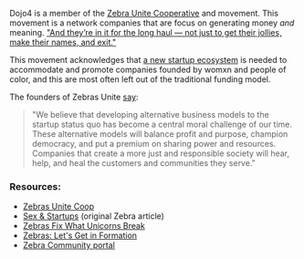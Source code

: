 Dojo4 is a member of the [Zebra Unite
Cooperative](https://zebrasunite.coop/) and movement. This movement is a
network companies that are focus on generating money *and* meaning.
["And they’re in it for the long haul — not just to get their jollies,
make their names, and
exit."](https://medium.com/zebras-unite/sex-startups-53f2f63ded49#.6xc7ss1ew)

This movement acknowledges that [a new startup
ecosystem](https://medium.com/zebras-unite/zebras-lets-get-in-formation-fdcbc72fec4a)
is needed to accommodate and promote companies founded by womxn and
people of color, and this are most often left out of the traditional
funding model.

The founders of Zebras Unite
[say](https://medium.com/zebras-unite/zebrasfix-c467e55f9d96):

> "We believe that developing alternative business models to the startup
> status quo has become a central moral challenge of our time. These
> alternative models will balance profit and purpose, champion
> democracy, and put a premium on sharing power and resources. Companies
> that create a more just and responsible society will hear, help, and
> heal the customers and communities they serve."

  

### Resources:

  - [Zebras Unite Coop](https://zebrasunite.coop/)
  - [Sex &
    Startups](https://medium.com/zebras-unite/sex-startups-53f2f63ded49#.6xc7ss1ew)
    (original Zebra article)
  - [Zebras Fix What Unicorns
    Break](https://medium.com/zebras-unite/zebrasfix-c467e55f9d96)
  - [Zebras: Let's Get in
    Formation](https://medium.com/zebras-unite/zebras-lets-get-in-formation-fdcbc72fec4a)
  - [Zebra Community portal](https://zebrasunite.mn.co/)
